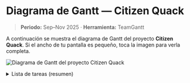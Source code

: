 # Diagrama de Gantt — Citizen Quack

> **Periodo:** Sep–Nov 2025 · **Herramienta:** TeamGantt

A continuación se muestra el diagrama de Gantt del proyecto **Citizen Quack**. Si el ancho de tu pantalla es pequeño, toca la imagen para verla completa.

![Diagrama de Gantt del proyecto Citizen Quack](assets/proyecto-iv/gantt-citizen-quack-1280.jpg)

<details>
<summary>Lista de tareas (resumen)</summary>

- Definir objetivos y parámetros a medir (pH, turbidez, temperatura, etc.).
- Hacer lista de materiales (sensores, microcontrolador, baterías).
- Adquirir sensores y componentes; montar en protoboard; verificar en agua.
- Identificar necesidad de recubrimiento (resina/silicón) y hacer diagrama eléctrico.
- Prueba de flotabilidad con el pato; montar sensores en el flotador.
- Integrar microcontrolador y batería; leer datos de sensores; registrar datos.
</details>
